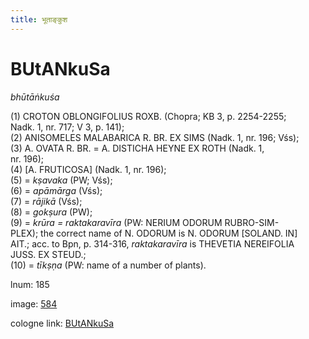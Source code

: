 ```yaml
---
title: भूताङ्कुश
---
```


# BUtANkuSa

<i>bhūtāṅkuśa</i>  <div n="P" />(1) <bot>CROTON OBLONGIFOLIUS ROXB.</bot> (Chopra; KB 3, p. 2254-2255; <div n="lb" />Nadk. 1, nr. 717; V 3, p. 141); <div n="P" />(2) <bot>ANISOMELES MALABARICA R. BR. EX SIMS</bot> (Nadk. 1, nr. 196; Vśs); <div n="P" />(3) <bot>A. OVATA R. BR.</bot> = <bot>A. DISTICHA HEYNE EX ROTH</bot> (Nadk. 1, <div n="lb" />nr. 196); <div n="P" />(4) [<bot>A. FRUTICOSA</bot>] (Nadk. 1, nr. 196); <div n="P" />(5) = <i>kṣavaka</i> (PW; Vśs); <div n="P" />(6) = <i>apāmārga</i> (Vśs); <div n="P" />(7) = <i>rājikā</i> (Vśs); <div n="P" />(8) = <i>gokṣura</i> (PW); <div n="P" />(9) = <i>krūra = raktakaravīra</i> (PW: <bot>NERIUM ODORUM RUBRO</bot>-<bot>SIM- <div n="lb" />PLEX</bot>); the correct name of <bot>N. ODORUM</bot> is <bot>N. ODORUM</bot> [<bot>SOLAND. IN</bot>] <div n="lb" /><bot>AIT.</bot>; acc. to Bpn, p. 314-316, <i>raktakaravīra</i> is <bot>THEVETIA NEREIFOLIA <div n="lb" />JUSS. EX STEUD.</bot>; <div n="P" />(10) = <i>tīkṣṇa</i> (PW: name of a number of plants).

lnum: 185

image: [584](https://www.sanskrit-lexicon.uni-koeln.de/scans/csl-apidev/servepdf.php?dict=snp&page=584)

cologne link: [BUtANkuSa](https://sanskrit-lexicon.uni-koeln.de/scans/csl-apidev/getword.php?dict=snp&key=BUtANkuSa)

